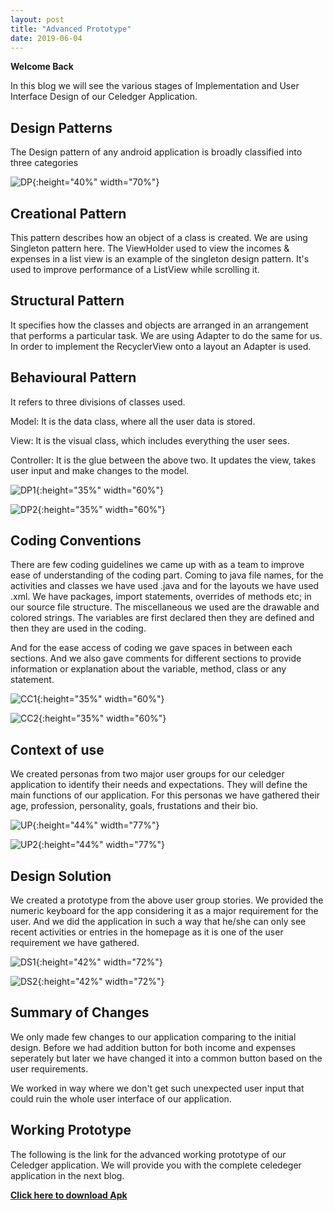 ```yaml
---
layout: post
title: "Advanced Prototype"
date: 2019-06-04
---
```


**Welcome Back**

In this blog we will see the various stages of Implementation and User Interface Design of our Celedger Application.

## Design Patterns

The Design pattern of any android application is broadly classified into three categories

![DP]({{site.baseurl}}/images/DP.jpg "DP"){:height="40%" width="70%"}

## Creational Pattern

This pattern describes how an object of a class is created. We are using Singleton pattern here. The ViewHolder used to view the incomes & expenses in a list view is an example of the singleton design pattern. It's used to improve performance of a ListView while scrolling it.

## Structural Pattern

It specifies how the classes and objects are arranged in an arrangement that performs a particular task. We are using Adapter to do the same for us. In order to implement the RecyclerView onto a layout an Adapter is used.

## Behavioural Pattern

It refers to three divisions of classes used.

Model: It is the data class, where all the user data is stored.

View: It is the visual class, which includes everything the user sees.

Controller: It is the glue between the above two. It updates the view, takes user input and make changes to the model.

![DP1]({{site.baseurl}}/images/DP1.jpg "DP1"){:height="35%" width="60%"}

![DP2]({{site.baseurl}}/images/DP2.jpg "DP2"){:height="35%" width="60%"}

## Coding Conventions

There are few coding guidelines we came up with as a team to improve ease of understanding of the coding part. Coming to java file names, for the activities and classes we have used .java and for the layouts we have used .xml. We have packages, import statements, overrides of methods etc; in our source file structure. The miscellaneous we used are the drawable and colored strings. The variables are first declared then they are defined and then they are used in the coding.

And for the ease access of coding we gave spaces in between each sections. And we also gave comments for different sections to provide information or explanation about the variable, method, class or any statement.

![CC1]({{site.baseurl}}/images/CC1.png "CC1"){:height="35%" width="60%"}

![CC2]({{site.baseurl}}/images/CC2.png "CC2"){:height="35%" width="60%"}

## Context of use

We created personas from two major user groups for our celedger application to identify their needs and expectations. They will define the main functions of our application. For this personas we have gathered their age, profession, personality, goals, frustations and their bio.

![UP]({{site.baseurl}}/images/UP.png "UP"){:height="44%" width="77%"}

![UP2]({{site.baseurl}}/images/UP2.png "UP2"){:height="44%" width="77%"}

## Design Solution

We created a prototype from the above user group stories. We provided the numeric keyboard for the app considering it as a major requirement for the user. And we did the application in such a way that he/she can only see recent activities or entries in the homepage as it is one of the user requirement we have gathered.

![DS1]({{site.baseurl}}/images/DS1.jpg "DS1"){:height="42%" width="72%"}

![DS2]({{site.baseurl}}/images/DS2.jpg "DS2"){:height="42%" width="72%"}

## Summary of Changes

We only made few changes to our application comparing to the initial design. Before we had addition button for both income and expenses seperately but later we have changed it into a common button based on the user requirements.

We worked in way where we don't get such unexpected user input that could ruin the whole user interface of our application.

## Working Prototype

The following is the link for the advanced working prototype of our Celedger application. We will provide you with the complete celedeger application in the next blog.

<a href="https://github.com/DBSE-teaching/isee2019-TeamMachine/blob/CeledgerAppAPK/docs/Celedger2.apk" target="_blank"><b>Click here to download Apk</b></a>

